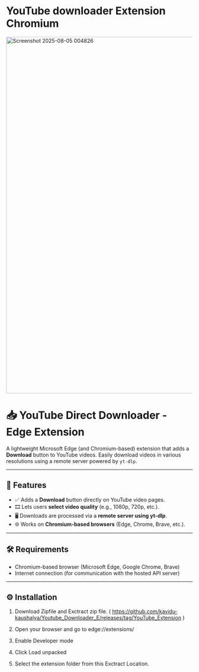 <div>
  <h1>YouTube downloader Extension Chromium
</div>

  <div>
    <img width="1893" height="961" alt="Screenshot 2025-08-05 004826" src="https://github.com/user-attachments/assets/e5bdfa17-fea0-4366-a61c-abc67231dec5" />
  </div>
  
# 📥 YouTube Direct Downloader - Edge Extension

A lightweight Microsoft Edge (and Chromium-based) extension that adds a **Download** button to YouTube videos. Easily download videos in various resolutions using a remote server powered by `yt-dlp`.

---

## 🚀 Features

- ✅ Adds a **Download** button directly on YouTube video pages.
- 🎞️ Lets users **select video quality** (e.g., 1080p, 720p, etc.).
- 🖥️ Downloads are processed via a **remote server using yt-dlp**.
- 🌐 Works on **Chromium-based browsers** (Edge, Chrome, Brave, etc.).

---

## 🛠️ Requirements

- Chromium-based browser (Microsoft Edge, Google Chrome, Brave)
- Internet connection (for communication with the hosted API server)

---

## ⚙️ Installation

01. Download Zipfile and Exctract zip file. ( https://github.com/kavidu-kaushalya/Youtube_Downloader_E/releases/tag/YouTube_Extension )

02. Open your browser and go to edge://extensions/

03. Enable Developer mode

04. Click Load unpacked

05. Select the extension folder from this Exctract Location.


